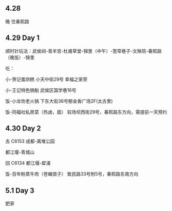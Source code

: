 ## 4.28 

晚 住春熙路

## 4.29 Day 1

顺时针玩法：武侯祠-青羊宫-杜甫草堂-锦里（中午）-宽窄巷子-文殊院-春熙路（晚饭）-锦里

吃：

小-贺记蛋烘糕   小天中街29号 幸福之家旁

小-王记特色锅魁  武侯区国学巷16号

饭-小龙坎老火锅   下东大街36号郁金香广场2F(太古里)

饭-同福社私房菜（热卤，面） 较场坝西街29号，春熙路东方向，需提前一天预约

## 4.30 Day 2
去 C6153 成都-离堆公园

都江堰-青城山

回 C6134 都江堰-犀浦

饭-百年粉蒸牛肉（苍蝇馆子） 致民路33号附5号，春熙路东南方向

## 5.1 Day 3

肥家


